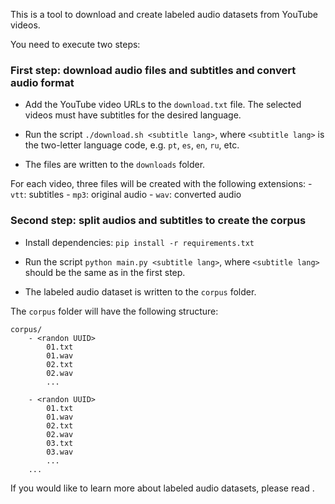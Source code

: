 This is a tool to download and create labeled audio datasets from YouTube videos.

You need to execute two steps:

### First step: download audio files and subtitles and convert audio format

 - Add the YouTube video URLs to the `download.txt` file. The selected videos must have subtitles for the desired language.

 - Run the script `./download.sh <subtitle lang>`, where `<subtitle lang>` is the two-letter language code, e.g. `pt`, `es`, `en`, `ru`, etc. 

 - The files are written to the `downloads` folder. 
 
 For each video, three files will be created with the following extensions:
    - `vtt`: subtitles
    - `mp3`: original audio
    - `wav`: converted audio

### Second step: split audios and subtitles to create the corpus

- Install dependencies: `pip install -r requirements.txt` 

- Run the script `python main.py <subtitle lang>`, where `<subtitle lang>` should be the same as in the first step.

- The labeled audio dataset is written to the `corpus` folder.

The `corpus` folder will have the following structure:

```
corpus/
    - <randon UUID>
        01.txt
        01.wav
        02.txt
        02.wav
        ...
    
    - <randon UUID>
        01.txt
        01.wav
        02.txt
        02.wav
        03.txt
        03.wav
        ...
    ... 
```

If you would like to learn more about labeled audio datasets, please read []().
